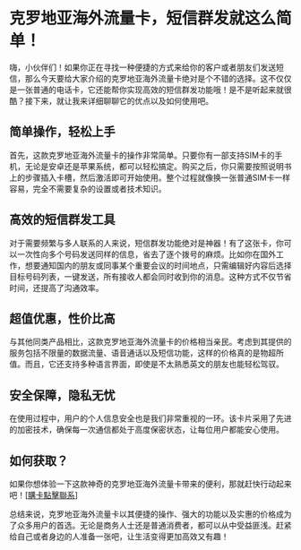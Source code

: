 # 克罗地亚海外流量卡，短信群发就这么简单！

嗨，小伙伴们！如果你正在寻找一种便捷的方式来给你的客户或者朋友们发送短信，那么今天要给大家介绍的克罗地亚海外流量卡绝对是个不错的选择。这不仅仅是一张普通的电话卡，它还能帮你实现高效的短信群发功能哦！是不是听起来就很酷？接下来，就让我来详细聊聊它的优点以及如何使用吧。

## 简单操作，轻松上手

首先，这款克罗地亚海外流量卡的操作非常简单。只要你有一部支持SIM卡的手机，无论是安卓还是苹果系统，都可以轻松搞定。购买之后，你只需要按照说明书上的步骤插入卡槽，然后激活即可开始使用。整个过程就像换一张普通SIM卡一样容易，完全不需要复杂的设置或者技术知识。

## 高效的短信群发工具

对于需要频繁与多人联系的人来说，短信群发功能绝对是神器！有了这张卡，你可以一次性向多个号码发送同样的信息，省去了逐个拨号的麻烦。比如你在国外工作，想要通知国内的朋友或同事某个重要会议的时间地点，只需编辑好内容后选择目标号码列表，一键发送，所有接收人都会同时收到你的消息。这种方式不仅节省时间，还提高了沟通效率。

## 超值优惠，性价比高

与其他同类产品相比，这款克罗地亚海外流量卡的价格相当亲民。考虑到其提供的服务包括不限量的数据流量、语音通话以及短信功能，这样的价格真的是物超所值。而且，它还支持多种语言界面，即使是不太熟悉英文的朋友也能轻松驾驭。

## 安全保障，隐私无忧

在使用过程中，用户的个人信息安全也是我们非常重视的一环。该卡片采用了先进的加密技术，确保每一次通信都处于高度保密状态，让每位用户都能安心使用。

## 如何获取？

如果你想体验一下这款神奇的克罗地亚海外流量卡带来的便利，那就赶快行动起来吧！[[購卡點擊聯系](https://t.me/s/esim1088)] 

总结来说，克罗地亚海外流量卡以其便捷的操作、强大的功能以及实惠的价格成为了众多用户的首选。无论是商务人士还是普通消费者，都可以从中受益匪浅。赶紧给自己或者身边的人准备一张吧，让生活变得更加高效又有趣！